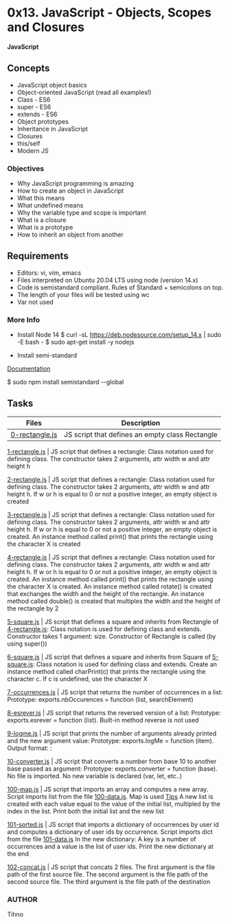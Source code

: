 # 0x13. JavaScript - Objects, Scopes and Closures
#### JavaScript

## Concepts
* JavaScript object basics
* Object-oriented JavaScript (read all examples!)
* Class - ES6
* super - ES6
* extends - ES6
* Object prototypes
* Inheritance in JavaScript
* Closures
* this/self
* Modern JS

### Objectives
* Why JavaScript programming is amazing
* How to create an object in JavaScript
* What this means
* What undefined means
* Why the variable type and scope is important
* What is a closure
* What is a prototype
* How to inherit an object from another

## Requirements
* Editors: vi, vim, emacs
* Files interpreted on Ubuntu 20.04 LTS using node (version 14.x)
* Code is semistandard compliant. Rules of Standard + semicolons on top.
* The length of your files will be tested using wc
* Var not used

### More Info
* Install Node 14
$ curl -sL https://deb.nodesource.com/setup_14.x | sudo -E bash -
$ sudo apt-get install -y nodejs

* Install semi-standard

[Documentation](https://github.com/standard/semistandard)

$ sudo npm install semistandard --global

## Tasks
Files | Description
----- | -----------
[0-rectangle.js](./0-rectangle.js) | JS script that defines an empty class Rectangle

[1-rectangle.js](./1-rectangle.js) | JS script that defines a rectangle: Class notation used for defining class. The constructor takes 2 arguments, attr width  w and attr height h

[2-rectangle.js](./2-rectangle.js) | JS script that defines a rectangle: Class notation used for defining class. The constructor takes 2 arguments, attr width  w and attr height h. If w or h is equal to 0 or not a positive integer, an empty object is created

[3-rectangle.js](./3-rectangle.js) | JS script that defines a rectangle: Class notation used for defining class. The constructor takes 2 arguments, attr width  w and attr height h. If w or h is equal to 0 or not a positive integer, an empty object is created. An instance method called print() that prints the rectangle using the character X is created

[4-rectangle.js](./4-rectangle.js) | JS script that defines a rectangle: Class notation used for defining class. The constructor takes 2 arguments, attr width  w and attr height h. If w or h is equal to 0 or not a positive integer, an empty object is created. An instance method called print() that prints the rectangle using the character X is created. An instance method called rotate() is created that exchanges the width and the height of the rectangle. An instance method called double() is created that multiples the width and the height of the rectangle by 2

[5-square.js](./5-square.js) | JS script that defines a square and inherits from Rectangle of [4-rectangle.js](./4-rectangle.js): Class notation is used for defining class and extends. Constructor takes 1 argument: size. Constructor of Rectangle is called (by using super())

[6-square.js](./6-square.js) | JS script that defines a square and inherits from Square of [5-square.js](./5-square.js): Class notation is used for defining class and extends. Create an instance method called charPrint(c) that prints the rectangle using the character c. If c is undefined, use the character X

[7-occurrences.js](./7-occurrences.js) | JS script that returns the number of occurrences in a list: Prototype: exports.nbOccurences = function (list, searchElement)

[8-esrever.js](./8-esrever.js) | JS script that returns the reversed version of a list: Prototype: exports.esrever = function (list). Built-in method reverse is not used

[9-logme.js](./9-logme.js) | JS script that prints the number of arguments already printed and the new argument value: Prototype: exports.logMe = function (item). Output format: <number arguments already printed>: <current argument value>

[10-converter.js](./10-converter.js) | JS script that converts a number from base 10 to another base passed as argument: Prototype: exports.converter = function (base). No file is imported. No new variable is declared (var, let, etc..)

[100-map.js](./100-map.js) | JS script that imports an array and computes a new array. Script imports list from the file [100-data.js](./100-data.js). Map is used [Tips](https://developer.mozilla.org/en-US/docs/Web/JavaScript/Reference/Global_Objects/Array/map?v=control) A new list is created with each value equal to the value of the initial list, multipled by the index in the list. Print both the initial list and the new list

[101-sorted.js](./101-sorted.js) | JS script that imports a dictionary of occurrences by user id and computes a dictionary of user ids by occurrence. Script imports dict from the file [101-data.js](./101-data.js) In the new dictionary: A key is a number of occurrences and a value is the list of user ids. Print the new dictionary at the end

[102-concat.js](./102-concat.js) | JS script that concats 2 files. The first argument is the file path of the first source file. The second argument is the file path of the second source file. The third argument is the file path of the destination


### AUTHOR
Tihno
